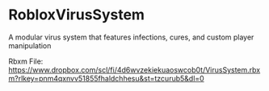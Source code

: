 # RobloxVirusSystem

A modular virus system that features infections, cures, and custom player manipulation

Rbxm File: https://www.dropbox.com/scl/fi/4d6wvzekiekuaoswcob0t/VirusSystem.rbxm?rlkey=pnm4qxnvv51855fhaldchhesu&st=tzcurub5&dl=0
